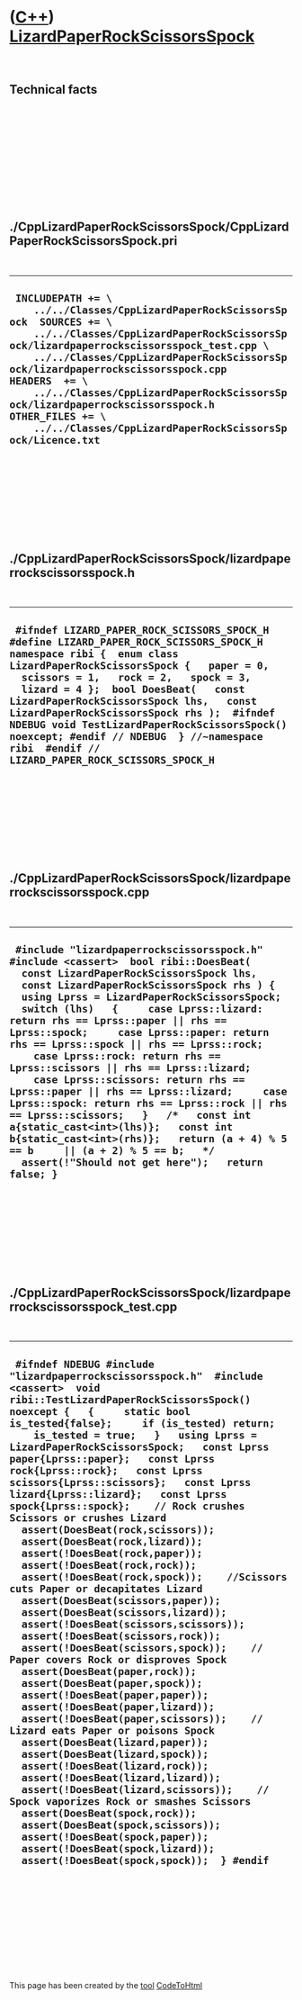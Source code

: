 



 

 

 

 

 

([C++](Cpp.md)) [LizardPaperRockScissorsSpock](CppLizardPaperRockScissorsSpock.md)
====================================================================================

 

Technical facts
---------------

 

 

 

 

 

 

./CppLizardPaperRockScissorsSpock/CppLizardPaperRockScissorsSpock.pri
---------------------------------------------------------------------

 

  --------------------------------------------------------------------------------------------------------------------------------------------------------------------------------------------------------------------------------------------------------------------------------------------------------------------------------------------------------------------------------------------------------------------------------------------------
  ` INCLUDEPATH += \     ../../Classes/CppLizardPaperRockScissorsSpock  SOURCES += \     ../../Classes/CppLizardPaperRockScissorsSpock/lizardpaperrockscissorsspock_test.cpp \     ../../Classes/CppLizardPaperRockScissorsSpock/lizardpaperrockscissorsspock.cpp  HEADERS  += \     ../../Classes/CppLizardPaperRockScissorsSpock/lizardpaperrockscissorsspock.h  OTHER_FILES += \     ../../Classes/CppLizardPaperRockScissorsSpock/Licence.txt`
  --------------------------------------------------------------------------------------------------------------------------------------------------------------------------------------------------------------------------------------------------------------------------------------------------------------------------------------------------------------------------------------------------------------------------------------------------

 

 

 

 

 

./CppLizardPaperRockScissorsSpock/lizardpaperrockscissorsspock.h
----------------------------------------------------------------

 

  -----------------------------------------------------------------------------------------------------------------------------------------------------------------------------------------------------------------------------------------------------------------------------------------------------------------------------------------------------------------------------------------------------------------------------------------------------------------------------------------
  ` #ifndef LIZARD_PAPER_ROCK_SCISSORS_SPOCK_H #define LIZARD_PAPER_ROCK_SCISSORS_SPOCK_H  namespace ribi {  enum class LizardPaperRockScissorsSpock {   paper = 0,   scissors = 1,   rock = 2,   spock = 3,   lizard = 4 };  bool DoesBeat(   const LizardPaperRockScissorsSpock lhs,   const LizardPaperRockScissorsSpock rhs );  #ifndef NDEBUG void TestLizardPaperRockScissorsSpock() noexcept; #endif // NDEBUG  } //~namespace ribi  #endif // LIZARD_PAPER_ROCK_SCISSORS_SPOCK_H`
  -----------------------------------------------------------------------------------------------------------------------------------------------------------------------------------------------------------------------------------------------------------------------------------------------------------------------------------------------------------------------------------------------------------------------------------------------------------------------------------------

 

 

 

 

 

./CppLizardPaperRockScissorsSpock/lizardpaperrockscissorsspock.cpp
------------------------------------------------------------------

 

  --------------------------------------------------------------------------------------------------------------------------------------------------------------------------------------------------------------------------------------------------------------------------------------------------------------------------------------------------------------------------------------------------------------------------------------------------------------------------------------------------------------------------------------------------------------------------------------------------------------------------------------------------------------------------------------------------------------------------------------------------------------------------------------------------------------------------------------------
  ` #include "lizardpaperrockscissorsspock.h"  #include <cassert>  bool ribi::DoesBeat(   const LizardPaperRockScissorsSpock lhs,   const LizardPaperRockScissorsSpock rhs ) {   using Lprss = LizardPaperRockScissorsSpock;   switch (lhs)   {     case Lprss::lizard: return rhs == Lprss::paper || rhs == Lprss::spock;     case Lprss::paper: return rhs == Lprss::spock || rhs == Lprss::rock;     case Lprss::rock: return rhs == Lprss::scissors || rhs == Lprss::lizard;     case Lprss::scissors: return rhs == Lprss::paper || rhs == Lprss::lizard;     case Lprss::spock: return rhs == Lprss::rock || rhs == Lprss::scissors;   }   /*   const int a{static_cast<int>(lhs)};   const int b{static_cast<int>(rhs)};   return (a + 4) % 5 == b     || (a + 2) % 5 == b;   */   assert(!"Should not get here");   return false; }`
  --------------------------------------------------------------------------------------------------------------------------------------------------------------------------------------------------------------------------------------------------------------------------------------------------------------------------------------------------------------------------------------------------------------------------------------------------------------------------------------------------------------------------------------------------------------------------------------------------------------------------------------------------------------------------------------------------------------------------------------------------------------------------------------------------------------------------------------------

 

 

 

 

 

./CppLizardPaperRockScissorsSpock/lizardpaperrockscissorsspock\_test.cpp
------------------------------------------------------------------------

 

  --------------------------------------------------------------------------------------------------------------------------------------------------------------------------------------------------------------------------------------------------------------------------------------------------------------------------------------------------------------------------------------------------------------------------------------------------------------------------------------------------------------------------------------------------------------------------------------------------------------------------------------------------------------------------------------------------------------------------------------------------------------------------------------------------------------------------------------------------------------------------------------------------------------------------------------------------------------------------------------------------------------------------------------------------------------------------------------------------------------------------------------------------------------------------------------------------------------------------------------------------------------------------------------------------------------------------------------------------------------------------------------------------------------------------------------------------------------------------------------------------------------------------------------------------------------------------------------------------------------------------
  ` #ifndef NDEBUG #include "lizardpaperrockscissorsspock.h"  #include <cassert>  void ribi::TestLizardPaperRockScissorsSpock() noexcept {   {     static bool is_tested{false};     if (is_tested) return;     is_tested = true;   }   using Lprss = LizardPaperRockScissorsSpock;   const Lprss paper{Lprss::paper};   const Lprss rock{Lprss::rock};   const Lprss scissors{Lprss::scissors};   const Lprss lizard{Lprss::lizard};   const Lprss spock{Lprss::spock};    // Rock crushes Scissors or crushes Lizard   assert(DoesBeat(rock,scissors));   assert(DoesBeat(rock,lizard));    assert(!DoesBeat(rock,paper));   assert(!DoesBeat(rock,rock));   assert(!DoesBeat(rock,spock));    //Scissors cuts Paper or decapitates Lizard   assert(DoesBeat(scissors,paper));   assert(DoesBeat(scissors,lizard));   assert(!DoesBeat(scissors,scissors));   assert(!DoesBeat(scissors,rock));   assert(!DoesBeat(scissors,spock));    // Paper covers Rock or disproves Spock   assert(DoesBeat(paper,rock));   assert(DoesBeat(paper,spock));   assert(!DoesBeat(paper,paper));   assert(!DoesBeat(paper,lizard));   assert(!DoesBeat(paper,scissors));    // Lizard eats Paper or poisons Spock   assert(DoesBeat(lizard,paper));   assert(DoesBeat(lizard,spock));   assert(!DoesBeat(lizard,rock));   assert(!DoesBeat(lizard,lizard));   assert(!DoesBeat(lizard,scissors));    // Spock vaporizes Rock or smashes Scissors   assert(DoesBeat(spock,rock));   assert(DoesBeat(spock,scissors));   assert(!DoesBeat(spock,paper));   assert(!DoesBeat(spock,lizard));   assert(!DoesBeat(spock,spock));  } #endif`
  --------------------------------------------------------------------------------------------------------------------------------------------------------------------------------------------------------------------------------------------------------------------------------------------------------------------------------------------------------------------------------------------------------------------------------------------------------------------------------------------------------------------------------------------------------------------------------------------------------------------------------------------------------------------------------------------------------------------------------------------------------------------------------------------------------------------------------------------------------------------------------------------------------------------------------------------------------------------------------------------------------------------------------------------------------------------------------------------------------------------------------------------------------------------------------------------------------------------------------------------------------------------------------------------------------------------------------------------------------------------------------------------------------------------------------------------------------------------------------------------------------------------------------------------------------------------------------------------------------------------------

 

 

 

 

 





 




This page has been created by the [tool](Tools.md)
[CodeToHtml](ToolCodeToHtml.md)
